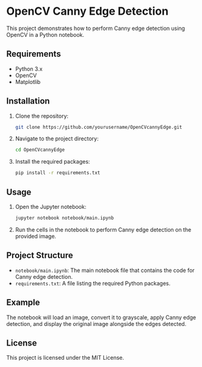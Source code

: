 # OpenCV Canny Edge Detection

This project demonstrates how to perform Canny edge detection using OpenCV in a Python notebook.

## Requirements

- Python 3.x
- OpenCV
- Matplotlib

## Installation

1. Clone the repository:
    ```sh
    git clone https://github.com/yourusername/OpenCVcannyEdge.git
    ```
2. Navigate to the project directory:
    ```sh
    cd OpenCVcannyEdge
    ```
3. Install the required packages:
    ```sh
    pip install -r requirements.txt
    ```

## Usage

1. Open the Jupyter notebook:
    ```sh
    jupyter notebook notebook/main.ipynb
    ```
2. Run the cells in the notebook to perform Canny edge detection on the provided image.

## Project Structure

- `notebook/main.ipynb`: The main notebook file that contains the code for Canny edge detection.
- `requirements.txt`: A file listing the required Python packages.

## Example

The notebook will load an image, convert it to grayscale, apply Canny edge detection, and display the original image alongside the edges detected.

## License

This project is licensed under the MIT License.